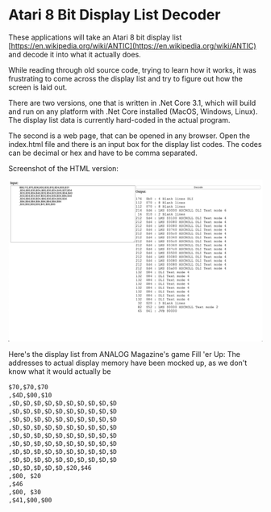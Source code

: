 # Atari 8 Bit Display List Decoder

These applications will take an Atari 8 bit display list [https://en.wikipedia.org/wiki/ANTIC](https://en.wikipedia.org/wiki/ANTIC) and decode it into what it actually does.

While reading through old source code, trying to learn how it works, it was frustrating to come across the
display list and try to figure out how the screen is laid out.

There are two versions, one that is written in .Net Core 3.1, which will build and run on any platform with .Net Core installed (MacOS, Windows, Linux). The display list data is currently hard-coded in the actual program.

The second is a web page, that can be opened in any browser. Open the index.html file and there is an input box for the display list codes. The codes can be decimal or hex and have to be comma separated.

Screenshot of the HTML version:

![Screenshot](./screenshot.png)

Here's the display list from ANALOG Magazine's game Fill 'er Up: The addresses to actual display memory have been mocked up, as we don't know what it would actually be

```
$70,$70,$70
,$4D,$00,$10
,$D,$D,$D,$D,$D,$D,$D,$D,$D,$D
,$D,$D,$D,$D,$D,$D,$D,$D,$D,$D
,$D,$D,$D,$D,$D,$D,$D,$D,$D,$D
,$D,$D,$D,$D,$D,$D,$D,$D,$D,$D
,$D,$D,$D,$D,$D,$D,$D,$D,$D,$D
,$D,$D,$D,$D,$D,$D,$D,$D,$D,$D
,$D,$D,$D,$D,$D,$D,$D,$D,$D,$D
,$D,$D,$D,$D,$D,$D,$D,$D,$D,$D
,$D,$D,$D,$D,$D,$20,$46
,$00, $20
,$46
,$00, $30
,$41,$00,$00
```
